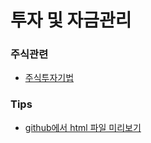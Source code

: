 # 투자 및 자금관리

### 주식관련
- [주식투자기법](./stock/)

### Tips
- [github에서 html 파일 미리보기](./Tip_html_preview.md)



